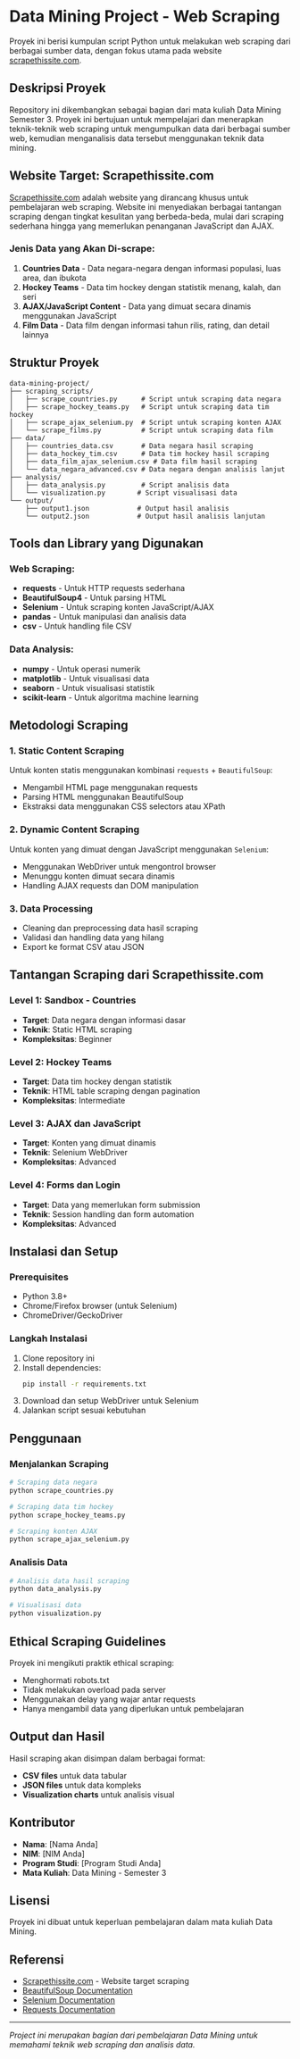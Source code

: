 # Data Mining Project - Web Scraping

Proyek ini berisi kumpulan script Python untuk melakukan web scraping dari berbagai sumber data, dengan fokus utama pada website [scrapethissite.com](http://scrapethissite.com/).

## Deskripsi Proyek

Repository ini dikembangkan sebagai bagian dari mata kuliah Data Mining Semester 3. Proyek ini bertujuan untuk mempelajari dan menerapkan teknik-teknik web scraping untuk mengumpulkan data dari berbagai sumber web, kemudian menganalisis data tersebut menggunakan teknik data mining.

## Website Target: Scrapethissite.com

[Scrapethissite.com](http://scrapethissite.com/) adalah website yang dirancang khusus untuk pembelajaran web scraping. Website ini menyediakan berbagai tantangan scraping dengan tingkat kesulitan yang berbeda-beda, mulai dari scraping sederhana hingga yang memerlukan penanganan JavaScript dan AJAX.

### Jenis Data yang Akan Di-scrape:

1. **Countries Data** - Data negara-negara dengan informasi populasi, luas area, dan ibukota
2. **Hockey Teams** - Data tim hockey dengan statistik menang, kalah, dan seri
3. **AJAX/JavaScript Content** - Data yang dimuat secara dinamis menggunakan JavaScript
4. **Film Data** - Data film dengan informasi tahun rilis, rating, dan detail lainnya

## Struktur Proyek

```
data-mining-project/
├── scraping_scripts/
│   ├── scrape_countries.py      # Script untuk scraping data negara
│   ├── scrape_hockey_teams.py   # Script untuk scraping data tim hockey
│   ├── scrape_ajax_selenium.py  # Script untuk scraping konten AJAX
│   └── scrape_films.py          # Script untuk scraping data film
├── data/
│   ├── countries_data.csv       # Data negara hasil scraping
│   ├── data_hockey_tim.csv      # Data tim hockey hasil scraping
│   ├── data_film_ajax_selenium.csv # Data film hasil scraping
│   └── data_negara_advanced.csv # Data negara dengan analisis lanjut
├── analysis/
│   ├── data_analysis.py         # Script analisis data
│   └── visualization.py        # Script visualisasi data
└── output/
    ├── output1.json            # Output hasil analisis
    └── output2.json            # Output hasil analisis lanjutan
```

## Tools dan Library yang Digunakan

### Web Scraping:
- **requests** - Untuk HTTP requests sederhana
- **BeautifulSoup4** - Untuk parsing HTML
- **Selenium** - Untuk scraping konten JavaScript/AJAX
- **pandas** - Untuk manipulasi dan analisis data
- **csv** - Untuk handling file CSV

### Data Analysis:
- **numpy** - Untuk operasi numerik
- **matplotlib** - Untuk visualisasi data
- **seaborn** - Untuk visualisasi statistik
- **scikit-learn** - Untuk algoritma machine learning

## Metodologi Scraping

### 1. Static Content Scraping
Untuk konten statis menggunakan kombinasi `requests` + `BeautifulSoup`:
- Mengambil HTML page menggunakan requests
- Parsing HTML menggunakan BeautifulSoup
- Ekstraksi data menggunakan CSS selectors atau XPath

### 2. Dynamic Content Scraping
Untuk konten yang dimuat dengan JavaScript menggunakan `Selenium`:
- Menggunakan WebDriver untuk mengontrol browser
- Menunggu konten dimuat secara dinamis
- Handling AJAX requests dan DOM manipulation

### 3. Data Processing
- Cleaning dan preprocessing data hasil scraping
- Validasi dan handling data yang hilang
- Export ke format CSV atau JSON

## Tantangan Scraping dari Scrapethissite.com

### Level 1: Sandbox - Countries
- **Target**: Data negara dengan informasi dasar
- **Teknik**: Static HTML scraping
- **Kompleksitas**: Beginner

### Level 2: Hockey Teams
- **Target**: Data tim hockey dengan statistik
- **Teknik**: HTML table scraping dengan pagination
- **Kompleksitas**: Intermediate

### Level 3: AJAX dan JavaScript
- **Target**: Konten yang dimuat dinamis
- **Teknik**: Selenium WebDriver
- **Kompleksitas**: Advanced

### Level 4: Forms dan Login
- **Target**: Data yang memerlukan form submission
- **Teknik**: Session handling dan form automation
- **Kompleksitas**: Advanced

## Instalasi dan Setup

### Prerequisites
- Python 3.8+
- Chrome/Firefox browser (untuk Selenium)
- ChromeDriver/GeckoDriver

### Langkah Instalasi
1. Clone repository ini
2. Install dependencies:
   ```bash
   pip install -r requirements.txt
   ```
3. Download dan setup WebDriver untuk Selenium
4. Jalankan script sesuai kebutuhan

## Penggunaan

### Menjalankan Scraping
```bash
# Scraping data negara
python scrape_countries.py

# Scraping data tim hockey
python scrape_hockey_teams.py

# Scraping konten AJAX
python scrape_ajax_selenium.py
```

### Analisis Data
```bash
# Analisis data hasil scraping
python data_analysis.py

# Visualisasi data
python visualization.py
```

## Ethical Scraping Guidelines

Proyek ini mengikuti praktik ethical scraping:
- Menghormati robots.txt
- Tidak melakukan overload pada server
- Menggunakan delay yang wajar antar requests
- Hanya mengambil data yang diperlukan untuk pembelajaran

## Output dan Hasil

Hasil scraping akan disimpan dalam berbagai format:
- **CSV files** untuk data tabular
- **JSON files** untuk data kompleks
- **Visualization charts** untuk analisis visual

## Kontributor

- **Nama**: [Nama Anda]
- **NIM**: [NIM Anda]
- **Program Studi**: [Program Studi Anda]
- **Mata Kuliah**: Data Mining - Semester 3

## Lisensi

Proyek ini dibuat untuk keperluan pembelajaran dalam mata kuliah Data Mining.

## Referensi

- [Scrapethissite.com](http://scrapethissite.com/) - Website target scraping
- [BeautifulSoup Documentation](https://www.crummy.com/software/BeautifulSoup/bs4/doc/)
- [Selenium Documentation](https://selenium-python.readthedocs.io/)
- [Requests Documentation](https://docs.python-requests.org/)

---
*Project ini merupakan bagian dari pembelajaran Data Mining untuk memahami teknik web scraping dan analisis data.*